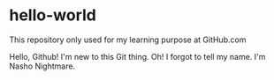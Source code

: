 # hello-world
This repository only used for my learning purpose at GitHub.com

Hello, Github! 
I'm new to this Git thing.
Oh! I forgot to tell my name.
I'm Nasho Nightmare. 
